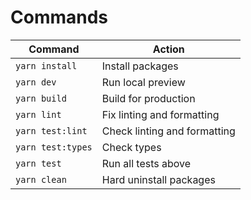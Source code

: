# Commands

| Command           | Action                       |
| ----------------- | ---------------------------- |
| `yarn install`    | Install packages             |
| `yarn dev`        | Run local preview            |
| `yarn build`      | Build for production         |
| `yarn lint`       | Fix linting and formatting   |
| `yarn test:lint`  | Check linting and formatting |
| `yarn test:types` | Check types                  |
| `yarn test`       | Run all tests above          |
| `yarn clean`      | Hard uninstall packages      |
